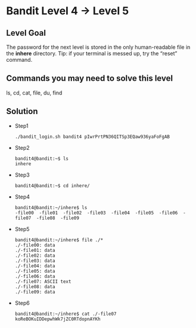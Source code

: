 # Bandit Level 4 → Level 5

## Level Goal

The password for the next level is stored in the only human-readable file in the **inhere** directory. Tip: if your terminal is messed up, try the “reset” command.

## Commands you may need to solve this level

ls, cd, cat, file, du, find

## Solution

* Step1

  ```shell
  ./bandit_login.sh bandit4 pIwrPrtPN36QITSp3EQaw936yaFoFgAB
  ```

* Step2

  ```shell
  bandit4@bandit:~$ ls
  inhere
  ```

* Step3

  ```shell
  bandit4@bandit:~$ cd inhere/
  ```

* Step4

  ```shell
  bandit4@bandit:~/inhere$ ls
  -file00  -file01  -file02  -file03  -file04  -file05  -file06  -file07  -file08  -file09
  ```

* Step5

  ```
  bandit4@bandit:~/inhere$ file ./*
  ./-file00: data
  ./-file01: data
  ./-file02: data
  ./-file03: data
  ./-file04: data
  ./-file05: data
  ./-file06: data
  ./-file07: ASCII text
  ./-file08: data
  ./-file09: data
  ```

* Step6

  ```
  bandit4@bandit:~/inhere$ cat ./-file07
  koReBOKuIDDepwhWk7jZC0RTdopnAYKh
  ```

  